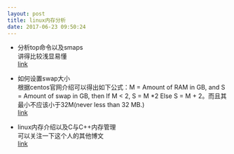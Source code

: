 ```yaml
---
layout: post
title: linux内存分析
date: 2017-06-23 09:50:24
---
```

+ 分析top命令以及smaps  
讲得比较浅显易懂  
[link](http://www.360doc.com/content/16/0412/16/478627_550039413.shtml)

+ 如何设置swap大小  
根据centos官网介绍可以得出如下公式：M = Amount of RAM in GB, and S = Amount of swap in GB, then If M < 2, S = M *2 Else S = M + 2。而且其最小不应该小于32M(never less than 32 MB.)  
[link](https://www.centos.org/docs/5/html/5.1/Deployment_Guide/s1-swap-what-is.html)

+ linux内存介绍以及C与C++内存管理  
可以关注一下这个人的其他博文  
[link](http://blog.csdn.net/zwan0518/article/details/9040467)